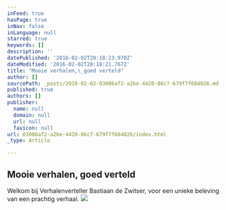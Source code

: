 ```yaml
---
inFeed: true
hasPage: true
inNav: false
inLanguage: null
starred: true
keywords: []
description: ''
datePublished: '2016-02-02T20:18:23.970Z'
dateModified: '2016-02-02T20:18:21.767Z'
title: "Mooie verhalen,\_goed verteld"
author: []
sourcePath: _posts/2016-02-02-03006af2-a2be-4420-86c7-679f7f684026.md
published: true
authors: []
publisher:
  name: null
  domain: null
  url: null
  favicon: null
url: 03006af2-a2be-4420-86c7-679f7f684026/index.html
_type: Article

---
```

## Mooie verhalen, goed verteld

Welkom bij Verhalenverteller Bastiaan de Zwitser, voor een unieke beleving van een prachtig verhaal.
![](https://s3-us-west-2.amazonaws.com/the-grid-img/p/8e6c1337777e01223370a09c9ddce02214fef66e.jpg)